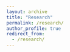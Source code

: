 ```yaml
---
layout: archive
title: "Research"
permalink: /research/
author_profile: true
redirect_from:
  - /research/
---
```

